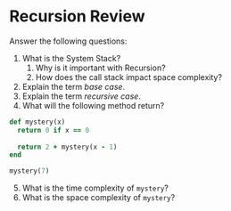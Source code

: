 # Recursion Review

Answer the following questions:

1.  What is the System Stack?
    1.  Why is it important with Recursion?
    1.  How does the call stack impact space complexity?
2.  Explain the term _base case_.
3.  Explain the term _recursive case_.
4.  What will the following method return?

```ruby
def mystery(x)
  return 0 if x == 0
  
  return 2 + mystery(x - 1)
end

mystery(7)
```

5.  What is the time complexity of `mystery`?
6.  What is the space complexity of `mystery`?
